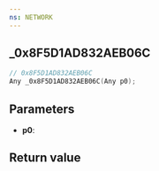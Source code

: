 ```yaml
---
ns: NETWORK
---
```

## _0x8F5D1AD832AEB06C

```c
// 0x8F5D1AD832AEB06C
Any _0x8F5D1AD832AEB06C(Any p0);
```


## Parameters
* **p0**: 

## Return value
